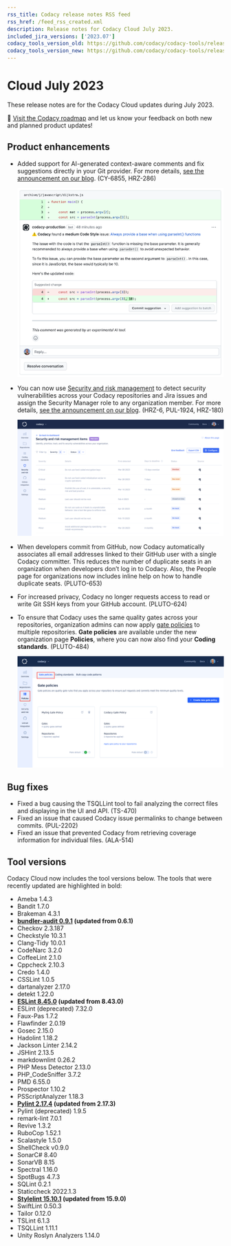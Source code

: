```yaml
---
rss_title: Codacy release notes RSS feed
rss_href: /feed_rss_created.xml
description: Release notes for Codacy Cloud July 2023.
included_jira_versions: ['2023.07']
codacy_tools_version_old: https://github.com/codacy/codacy-tools/releases/tag/7.5.46
codacy_tools_version_new: https://github.com/codacy/codacy-tools/releases/tag/7.6.39
---
```


# Cloud July 2023

These release notes are for the Codacy Cloud updates during July 2023.

📢 [Visit the Codacy roadmap](https://roadmap.codacy.com) and <span class="skip-vale">let us know</span> your feedback on both new and planned product updates!

<!--TODO Check these issues manually

Jira issues without release notes

Epics:

Jira issues with disabled release notes

Epics:
-   https://codacy.atlassian.net/browse/PUL-2199
-   https://codacy.atlassian.net/browse/PUL-2104
-   https://codacy.atlassian.net/browse/HRZ-282
-   https://codacy.atlassian.net/browse/HRZ-281
-   https://codacy.atlassian.net/browse/HRZ-265
-   https://codacy.atlassian.net/browse/HRZ-126
-   https://codacy.atlassian.net/browse/HRZ-86
-   https://codacy.atlassian.net/browse/ALA-464
-   https://codacy.atlassian.net/browse/ALA-460
-   https://codacy.atlassian.net/browse/ALA-451
-   https://codacy.atlassian.net/browse/ALA-282
-   https://codacy.atlassian.net/browse/ALA-151
-   https://codacy.atlassian.net/browse/ALA-110
Bugs and other issues:
-   https://codacy.atlassian.net/browse/TS-500
-   https://codacy.atlassian.net/browse/TS-496
-   https://codacy.atlassian.net/browse/TS-494
-   https://codacy.atlassian.net/browse/TS-488
-   https://codacy.atlassian.net/browse/TS-483
-   https://codacy.atlassian.net/browse/TS-482
-   https://codacy.atlassian.net/browse/TS-481
-   https://codacy.atlassian.net/browse/TS-480
-   https://codacy.atlassian.net/browse/TS-479
-   https://codacy.atlassian.net/browse/TS-478
-   https://codacy.atlassian.net/browse/TS-475
-   https://codacy.atlassian.net/browse/TS-474
-   https://codacy.atlassian.net/browse/TS-472
-   https://codacy.atlassian.net/browse/TS-471
-   https://codacy.atlassian.net/browse/TS-469
-   https://codacy.atlassian.net/browse/TS-465
-   https://codacy.atlassian.net/browse/TS-461
-   https://codacy.atlassian.net/browse/TS-460
-   https://codacy.atlassian.net/browse/TS-456
-   https://codacy.atlassian.net/browse/TS-451
-   https://codacy.atlassian.net/browse/TS-450
-   https://codacy.atlassian.net/browse/TS-436
-   https://codacy.atlassian.net/browse/TS-422
-   https://codacy.atlassian.net/browse/TS-399
-   https://codacy.atlassian.net/browse/TS-336
-   https://codacy.atlassian.net/browse/TS-313
-   https://codacy.atlassian.net/browse/PUL-2201
-   https://codacy.atlassian.net/browse/PUL-2186
-   https://codacy.atlassian.net/browse/PUL-2182
-   https://codacy.atlassian.net/browse/PUL-2174
-   https://codacy.atlassian.net/browse/PUL-2172
-   https://codacy.atlassian.net/browse/HRZ-304
-   https://codacy.atlassian.net/browse/HRZ-300
-   https://codacy.atlassian.net/browse/HRZ-299
-   https://codacy.atlassian.net/browse/HRZ-298
-   https://codacy.atlassian.net/browse/HRZ-291
-   https://codacy.atlassian.net/browse/ALA-490
-   https://codacy.atlassian.net/browse/ALA-489
-   https://codacy.atlassian.net/browse/ALA-482
-->

## Product enhancements

-   Added support for AI-generated context-aware comments and fix suggestions directly in your Git provider. For more details, [see the announcement on our blog](https://blog.codacy.com/codacy-quality-ai-actionable-fixes/). (CY-6855, HRZ-286)

    ![AI-generated context-aware comments and fix suggestions](../images/cy-6855.png)

-   You can now use [Security and risk management](../../organizations/managing-security-and-risk.md#managing-integrations) to detect security vulnerabilities across your Codacy repositories and Jira issues and assign the Security Manager role to any organization member. For more details, [see the announcement on our blog](https://blog.codacy.com/centralized-view-of-security-issues/). (HRZ-6, PUL-1924, HRZ-180)

    ![Security and risk management item list](../images/hrz-6.png)

-   When developers commit from GitHub, now Codacy automatically associates all email addresses linked to their GitHub user with a single Codacy committer. This reduces the number of duplicate seats in an organization when developers don’t log in to Codacy. Also, the People page for organizations now includes inline help on how to handle duplicate seats. (PLUTO-653)

-   For increased privacy, Codacy no longer requests access to read or write Git SSH keys from your GitHub account. (PLUTO-624)

-   To ensure that Codacy uses the same quality gates across your repositories, organization admins can now apply [gate policies](../../organizations/using-gate-policies.md) to multiple repositories. **Gate policies** are available under the new organization page **Policies**, where you can now also find your **Coding standards**. (PLUTO-484)

    ![Organization-level gate policies](../images/pluto-484.png)

## Bug fixes

-   Fixed a bug causing the TSQLLint tool to fail analyzing the correct files and displaying in the UI and API. (TS-470)
-   Fixed an issue that caused Codacy issue permalinks to change between commits. (PUL-2202)
-   Fixed an issue that prevented Codacy from retrieving coverage information for individual files. (ALA-514)

## Tool versions

Codacy Cloud now includes the tool versions below. The tools that were recently updated are highlighted in bold:

-   Ameba 1.4.3
-   Bandit 1.7.0
-   Brakeman 4.3.1
-   **[bundler-audit 0.9.1](https://github.com/rubysec/bundler-audit/releases/tag/v0.9.1) (updated from 0.6.1)**
-   Checkov 2.3.187
-   Checkstyle 10.3.1
-   Clang-Tidy 10.0.1
-   CodeNarc 3.2.0
-   CoffeeLint 2.1.0
-   Cppcheck 2.10.3
-   Credo 1.4.0
-   CSSLint 1.0.5
-   dartanalyzer 2.17.0
-   detekt 1.22.0
-   **[ESLint 8.45.0](https://github.com/eslint/eslint/releases/tag/v8.45.0) (updated from 8.43.0)**
-   ESLint (deprecated) 7.32.0
-   Faux-Pas 1.7.2
-   Flawfinder 2.0.19
-   Gosec 2.15.0
-   Hadolint 1.18.2
-   Jackson Linter 2.14.2
-   JSHint 2.13.5
-   markdownlint 0.26.2
-   PHP Mess Detector 2.13.0
-   PHP_CodeSniffer 3.7.2
-   PMD 6.55.0
-   Prospector 1.10.2
-   PSScriptAnalyzer 1.18.3
-   **[Pylint 2.17.4](https://github.com/pylint-dev/pylint/releases/tag/v2.17.4) (updated from 2.17.3)**
-   Pylint (deprecated) 1.9.5
-   remark-lint 7.0.1
-   Revive 1.3.2
-   RuboCop 1.52.1
-   Scalastyle 1.5.0
-   ShellCheck v0.9.0
-   SonarC# 8.40
-   SonarVB 8.15
-   Spectral 1.16.0
-   SpotBugs 4.7.3
-   SQLint 0.2.1
-   Staticcheck 2022.1.3
-   **[Stylelint 15.10.1](https://github.com/stylelint/stylelint/releases/tag/15.10.1) (updated from 15.9.0)**
-   SwiftLint 0.50.3
-   Tailor 0.12.0
-   TSLint 6.1.3
-   TSQLLint 1.11.1
-   Unity Roslyn Analyzers 1.14.0
